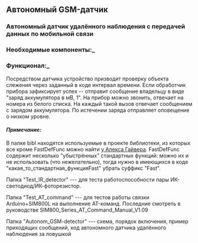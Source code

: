 ## Автономный GSM-датчик

### Автономный датчик удалённого наблюдения с передачей данных по мобильной связи

### __Необходимые компоненты:___

### __Функционал:___

Посредством датчика устройство призводит проверку объекта слежения через заданный в коде интервал времени. Если обработчик прибора зафиксирует успех -- отправит сообщение владельцу в виде "заряд аккумулятора в мВ, 1". На прибор можно звонить, отвечает на номера из белого списка. На каждый такой вызов отвечает сообщением с зарядом аккумулятора. По истечении заряда отправляет оповещение о низком уровне.

#### ___Примечание:___

В папке bibl находятся используемые в проекте библиотеки, из которых все кроме FastDefFunc можно найти [у Алекса Гайвера](https://github.com/GyverLibs). FastDefFunc содержит несколько "убыстрённых" стандартных функций:  можно их и не использовать (что нежелательно), тогда нужно в имеющихся в коде "какая_то_стандартная_функцияFast" убрать суффикс "Fast".

Папка "Test_IR_detector" --- для теста работоспособности пары ИК-светодиод/ИК-фоторезистор.

Папка "Test_AT_command" --- для тестов работы связки Arduino+SIM800L на выполнение AT-команд.
Последние смотреть в руководстве SIM800_Series_AT_Command_Manual_V1.09

Папка "Autonom_GSM-detector" --- схема, порядок включения, пример приходящих сообщений, код автономного
датчика удалённого наблюдения за ловушкой
